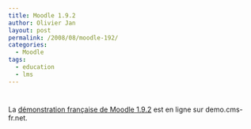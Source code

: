 ```yaml
---
title: Moodle 1.9.2
author: Olivier Jan
layout: post
permalink: /2008/08/moodle-192/
categories:
  - Moodle
tags:
  - education
  - lms
---
```

# 

La [démonstration française de Moodle 1.9.2][1] est en ligne sur demo.cms-fr.net.

 [1]: /demo/moodle
